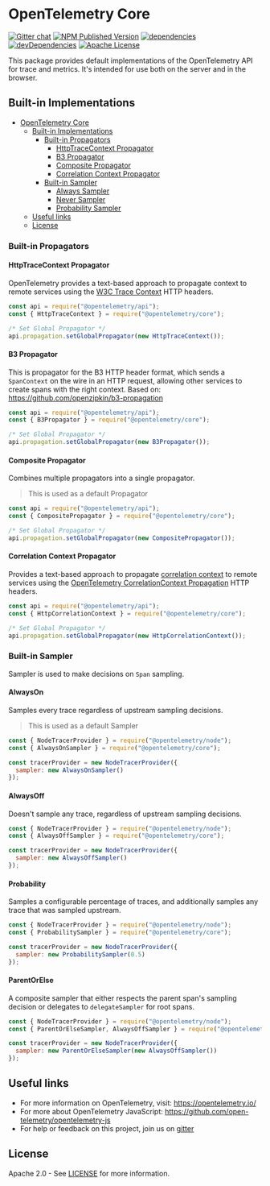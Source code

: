 # OpenTelemetry Core

[![Gitter chat][gitter-image]][gitter-url]
[![NPM Published Version][npm-img]][npm-url]
[![dependencies][dependencies-image]][dependencies-url]
[![devDependencies][devDependencies-image]][devDependencies-url]
[![Apache License][license-image]][license-image]

This package provides default implementations of the OpenTelemetry API for trace and metrics. It's intended for use both on the server and in the browser.

## Built-in Implementations

- [OpenTelemetry Core](#opentelemetry-core)
  - [Built-in Implementations](#built-in-implementations)
    - [Built-in Propagators](#built-in-propagators)
      - [HttpTraceContext Propagator](#httptracecontext-propagator)
      - [B3 Propagator](#b3-propagator)
      - [Composite Propagator](#composite-propagator)
      - [Correlation Context Propagator](#correlation-context-propagator)
    - [Built-in Sampler](#built-in-sampler)
      - [Always Sampler](#always-sampler)
      - [Never Sampler](#never-sampler)
      - [Probability Sampler](#probability-sampler)
  - [Useful links](#useful-links)
  - [License](#license)

### Built-in Propagators

#### HttpTraceContext Propagator

OpenTelemetry provides a text-based approach to propagate context to remote services using the [W3C Trace Context](https://www.w3.org/TR/trace-context/) HTTP headers.

```js
const api = require("@opentelemetry/api");
const { HttpTraceContext } = require("@opentelemetry/core");

/* Set Global Propagator */
api.propagation.setGlobalPropagator(new HttpTraceContext());
```

#### B3 Propagator

This is propagator for the B3 HTTP header format, which sends a `SpanContext` on the wire in an HTTP request, allowing other services to create spans with the right context. Based on: <https://github.com/openzipkin/b3-propagation>

```js
const api = require("@opentelemetry/api");
const { B3Propagator } = require("@opentelemetry/core");

/* Set Global Propagator */
api.propagation.setGlobalPropagator(new B3Propagator());
```

#### Composite Propagator

Combines multiple propagators into a single propagator.

> This is used as a default Propagator

```js
const api = require("@opentelemetry/api");
const { CompositePropagator } = require("@opentelemetry/core");

/* Set Global Propagator */
api.propagation.setGlobalPropagator(new CompositePropagator());
```

#### Correlation Context Propagator

Provides a text-based approach to propagate [correlation context](https://w3c.github.io/correlation-context/) to remote services using the [OpenTelemetry CorrelationContext Propagation](https://github.com/open-telemetry/opentelemetry-specification/blob/master/specification/correlationcontext/api.md#header-name) HTTP headers.

```js
const api = require("@opentelemetry/api");
const { HttpCorrelationContext } = require("@opentelemetry/core");

/* Set Global Propagator */
api.propagation.setGlobalPropagator(new HttpCorrelationContext());
```

### Built-in Sampler

Sampler is used to make decisions on `Span` sampling.

#### AlwaysOn

Samples every trace regardless of upstream sampling decisions.

> This is used as a default Sampler

```js
const { NodeTracerProvider } = require("@opentelemetry/node");
const { AlwaysOnSampler } = require("@opentelemetry/core");

const tracerProvider = new NodeTracerProvider({
  sampler: new AlwaysOnSampler()
});
```

#### AlwaysOff

Doesn't sample any trace, regardless of upstream sampling decisions.

```js
const { NodeTracerProvider } = require("@opentelemetry/node");
const { AlwaysOffSampler } = require("@opentelemetry/core");

const tracerProvider = new NodeTracerProvider({
  sampler: new AlwaysOffSampler()
});
```

#### Probability

Samples a configurable percentage of traces, and additionally samples any trace that was sampled upstream.

```js
const { NodeTracerProvider } = require("@opentelemetry/node");
const { ProbabilitySampler } = require("@opentelemetry/core");

const tracerProvider = new NodeTracerProvider({
  sampler: new ProbabilitySampler(0.5)
});
```

#### ParentOrElse

A composite sampler that either respects the parent span's sampling decision or delegates to `delegateSampler` for root spans.

```js
const { NodeTracerProvider } = require("@opentelemetry/node");
const { ParentOrElseSampler, AlwaysOffSampler } = require("@opentelemetry/core");

const tracerProvider = new NodeTracerProvider({
  sampler: new ParentOrElseSampler(new AlwaysOffSampler())
});
```

## Useful links

- For more information on OpenTelemetry, visit: <https://opentelemetry.io/>
- For more about OpenTelemetry JavaScript: <https://github.com/open-telemetry/opentelemetry-js>
- For help or feedback on this project, join us on [gitter][gitter-url]

## License

Apache 2.0 - See [LICENSE][license-url] for more information.

[gitter-image]: https://badges.gitter.im/open-telemetry/opentelemetry-js.svg
[gitter-url]: https://gitter.im/open-telemetry/opentelemetry-node?utm_source=badge&utm_medium=badge&utm_campaign=pr-badge&utm_content=badge
[license-url]: https://github.com/open-telemetry/opentelemetry-js/blob/master/LICENSE
[license-image]: https://img.shields.io/badge/license-Apache_2.0-green.svg?style=flat
[dependencies-image]: https://david-dm.org/open-telemetry/opentelemetry-js/status.svg?path=packages/opentelemetry-core
[dependencies-url]: https://david-dm.org/open-telemetry/opentelemetry-js?path=packages%2Fopentelemetry-core
[devDependencies-image]: https://david-dm.org/open-telemetry/opentelemetry-js/dev-status.svg?path=packages/opentelemetry-core
[devDependencies-url]: https://david-dm.org/open-telemetry/opentelemetry-js?path=packages%2Fopentelemetry-core&type=dev
[npm-url]: https://www.npmjs.com/package/@opentelemetry/core
[npm-img]: https://badge.fury.io/js/%40opentelemetry%2Fcore.svg
